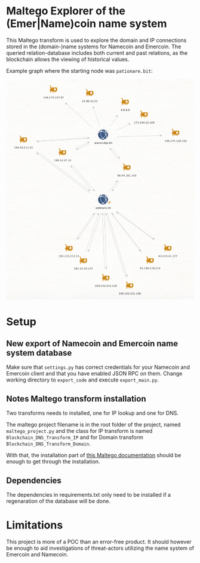 # Maltego Explorer of the (Emer|Name)coin name system

This Maltego transform is used to explore the domain and 
IP connections stored in the (domain-)name systems for Namecoin and Emercoin.
The queried relation-database includes both current and past relations, as the blockchain allows the viewing of historical values.

Example graph where the starting node was `pationare.bit`:

![](images/example_exploration.png)

# Setup

## New export of Namecoin and Emercoin name system database

Make sure that `settings.py` has correct credentials for your Namecoin and Emercoin client and that you have enabled JSON RPC on them.
Change working directory to `export_code` and execute `export_main.py`.

## Notes Maltego transform installation
Two transforms needs to installed, one for IP lookup and one for DNS.

The maltego project filename is in the root folder of the project, named `maltego_project.py` 
and the class for IP transform is named `Blockchain_DNS_Transform_IP` and for Domain transform `Blockchain_DNS_Transform_Domain`.

With that, the installation part of [this Maltego documentation](https://docs.maltego.com/support/solutions/articles/15000017605-writing-local-transforms-in-python) should be enough to get through the installation.

## Dependencies

The dependencies in requirements.txt only need to be installed if a regenaration of the database will be done.

# Limitations

This project is more of a POC than an error-free product.
It should however be enough to aid investigations of threat-actors utilizing the name system of Emercoin and Namecoin.
